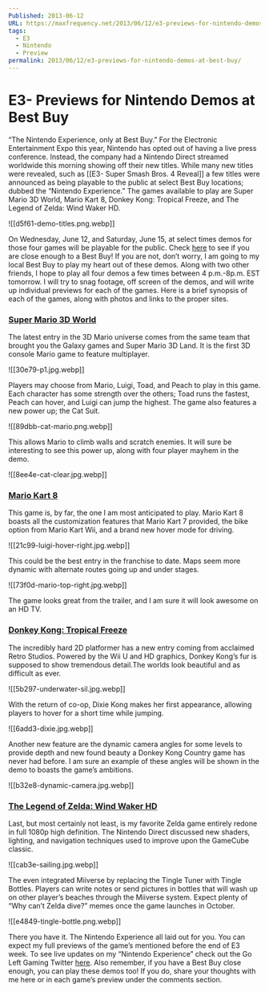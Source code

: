 ```yaml
---
Published: 2013-06-12
URL: https://maxfrequency.net/2013/06/12/e3-previews-for-nintendo-demos-at-best-buy/
tags:
  - E3
  - Nintendo
  - Preview
permalink: 2013/06/12/e3-previews-for-nintendo-demos-at-best-buy/
---
```

# E3- Previews for Nintendo Demos at Best Buy

“The Nintendo Experience, only at Best Buy.” For the Electronic Entertainment Expo this year, Nintendo has opted out of having a live press conference. Instead, the company had a Nintendo Direct streamed worldwide this morning showing off their new titles. While many new titles were revealed, such as [[E3- Super Smash Bros. 4 Reveal]] a few titles were announced as being playable to the public at select Best Buy locations; dubbed the “Nintendo Experience.” The games available to play are Super Mario 3D World, Mario Kart 8, Donkey Kong: Tropical Freeze, and The Legend of Zelda: Wind Waker HD.

![[d5f61-demo-titles.png.webp]]

On Wednesday, June 12, and Saturday, June 15, at select times demos for those four games will be playable for the public. Check [here](http://www.bestbuy.com/site/Games-Promotions/Nintendo-Experience/pcmcat303600050002.c?id=pcmcat303600050002) to see if you are close enough to a Best Buy! If you are not, don’t worry, I am going to my local Best Buy to play my heart out of these demos. Along with two other friends, I hope to play all four demos a few times between 4 p.m.-8p.m. EST tomorrow. I will try to snag footage, off screen of the demos, and will write up individual previews for each of the games. Here is a brief synopsis of each of the games, along with photos and links to the proper sites.

### [Super Mario 3D World](http://e3.nintendo.com/games/detail/super-mario-3d-world/)

The latest entry in the 3D Mario universe comes from the same team that brought you the Galaxy games and Super Mario 3D Land. It is the first 3D console Mario game to feature multiplayer.

![[30e79-p1.jpg.webp]]

Players may choose from Mario, Luigi, Toad, and Peach to play in this game. Each character has some strength over the others; Toad runs the fastest, Peach can hover, and Luigi can jump the highest. The game also features a new power up; the Cat Suit.

![[89dbb-cat-mario.png.webp]]

This allows Mario to climb walls and scratch enemies. It will sure be interesting to see this power up, along with four player mayhem in the demo.

![[8ee4e-cat-clear.jpg.webp]]

### [Mario Kart 8](http://e3.nintendo.com/games/detail/mario-kart-8/)

This game is, by far, the one I am most anticipated to play. Mario Kart 8 boasts all the customization features that Mario Kart 7 provided, the bike option from Mario Kart Wii, and a brand new hover mode for driving.

![[21c99-luigi-hover-right.jpg.webp]]

This could be the best entry in the franchise to date. Maps seem more dynamic with alternate routes going up and under stages.

![[73f0d-mario-top-right.jpg.webp]]

The game looks great from the trailer, and I am sure it will look awesome on an HD TV.

### [Donkey Kong: Tropical Freeze](http://e3.nintendo.com/games/detail/donkey-kong-country-tropical-freeze/)

The incredibly hard 2D platformer has a new entry coming from acclaimed Retro Studios. Powered by the Wii U and HD graphics, Donkey Kong’s fur is supposed to show tremendous detail.The worlds look beautiful and as difficult as ever.

![[5b297-underwater-sil.jpg.webp]]

With the return of co-op, Dixie Kong makes her first appearance, allowing players to hover for a short time while jumping.

![[6add3-dixie.jpg.webp]]

Another new feature are the dynamic camera angles for some levels to provide depth and new found beauty a Donkey Kong Country game has never had before. I am sure an example of these angles will be shown in the demo to boasts the game’s ambitions.

![[b32e8-dynamic-camera.jpg.webp]]

### [The Legend of Zelda: Wind Waker HD](http://e3.nintendo.com/games/detail/the-legend-of-zelda-wind-waker/)

Last, but most certainly not least, is my favorite Zelda game entirely redone in full 1080p high definition. The Nintendo Direct discussed new shaders, lighting, and navigation techniques used to improve upon the GameCube classic.

![[cab3e-sailing.jpg.webp]]

The even integrated Miiverse by replacing the Tingle Tuner with Tingle Bottles. Players can write notes or send pictures in bottles that will wash up on other player’s beaches through the Miiverse system. Expect plenty of “Why can’t Zelda dive?” memes once the game launches in October.

![[e4849-tingle-bottle.png.webp]]

There you have it. The Nintendo Experience all laid out for you. You can expect my full previews of the game’s mentioned before the end of E3 week. To see live updates on my “Nintendo Experience” check out the Go Left Gaming Twitter [here](https://twitter.com/GoLeftGaming). Also remember, if you have a Best Buy close enough, you can play these demos too! If you do, share your thoughts with me here or in each game’s preview under the comments section.
